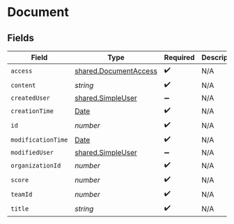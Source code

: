 # Document


## Fields

| Field                                                                                         | Type                                                                                          | Required                                                                                      | Description                                                                                   |
| --------------------------------------------------------------------------------------------- | --------------------------------------------------------------------------------------------- | --------------------------------------------------------------------------------------------- | --------------------------------------------------------------------------------------------- |
| `access`                                                                                      | [shared.DocumentAccess](../../models/shared/documentaccess.md)                                | :heavy_check_mark:                                                                            | N/A                                                                                           |
| `content`                                                                                     | *string*                                                                                      | :heavy_check_mark:                                                                            | N/A                                                                                           |
| `createdUser`                                                                                 | [shared.SimpleUser](../../models/shared/simpleuser.md)                                        | :heavy_minus_sign:                                                                            | N/A                                                                                           |
| `creationTime`                                                                                | [Date](https://developer.mozilla.org/en-US/docs/Web/JavaScript/Reference/Global_Objects/Date) | :heavy_check_mark:                                                                            | N/A                                                                                           |
| `id`                                                                                          | *number*                                                                                      | :heavy_check_mark:                                                                            | N/A                                                                                           |
| `modificationTime`                                                                            | [Date](https://developer.mozilla.org/en-US/docs/Web/JavaScript/Reference/Global_Objects/Date) | :heavy_check_mark:                                                                            | N/A                                                                                           |
| `modifiedUser`                                                                                | [shared.SimpleUser](../../models/shared/simpleuser.md)                                        | :heavy_minus_sign:                                                                            | N/A                                                                                           |
| `organizationId`                                                                              | *number*                                                                                      | :heavy_check_mark:                                                                            | N/A                                                                                           |
| `score`                                                                                       | *number*                                                                                      | :heavy_check_mark:                                                                            | N/A                                                                                           |
| `teamId`                                                                                      | *number*                                                                                      | :heavy_check_mark:                                                                            | N/A                                                                                           |
| `title`                                                                                       | *string*                                                                                      | :heavy_check_mark:                                                                            | N/A                                                                                           |
